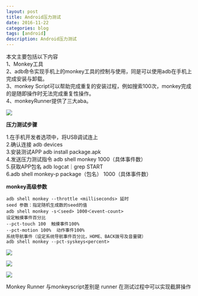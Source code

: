 ```yaml
---
layout: post
title: Android压力测试
date: 2016-11-22
categories: blog
tags: [android]
description: Android压力测试
---
```


本文主要包括以下内容    
1、Monkey工具     
2、adb命令实现手机上的monkey工具的控制与使用，同是可以使用adb在手机上完成安装与卸载。     
3、monkey Script可以帮助完成重复的安装过程，例如搜索100次，monkey完成的是随即操作时无法完成重复性操作。    
4、monkeyRunner提供了三大aba。      

![](http://img.mukewang.com/5801e7b90001b4de12800720.jpg)  

**压力测试步骤**     

1.在手机开发者选项中，将USB调试连上    
2.确认连接 adb devices                   
3.安装测试APP  adb  install  package.apk               
4.发送压力测试指令   adb  shell  monkey  1000（具体事件数）       
5.获取APP包名  adb  logcat｜grep  START                
6.adb shell monkey-p package（包名）  1000（具体事件数）      

**monkey高级参数** 

```
adb shell monkey --throttle <milliseconds> 延时    
seed 参数：指定随机生成数的seed的值
adb shell monkey -s＜seed> 1000＜event-count>
设定触摸事件百分比    
--pct-touch 100  触摸事件100%
--pct-motion 100%  动作事件100%
系统导航事件（设定系统导航事件百分比，HOME、BACK拨号及音量键）
adb shell monkey --pct-syskeys<percent>
```

![](http://img.mukewang.com/580da923000118a712800720.jpg)    

![](http://img.mukewang.com/58107200000140ae12800720.jpg)

![](http://img.mukewang.com/5816e9b60001d0c412800720.jpg)

Monkey Runner 与monkeyscript差别是 runner 在测试过程中可以实现截屏操作

